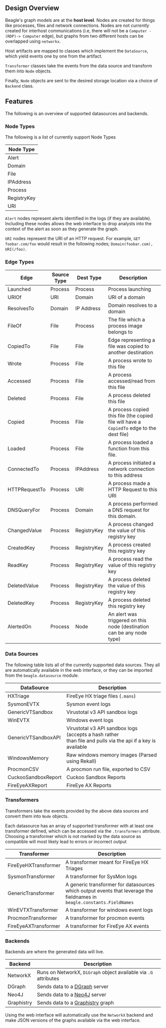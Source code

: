 ## Design Overview

Beagle's graph models are at the **host level**. Nodes are created for things like processes, files and network connections. Nodes are not _currently_ created for interhost communications (i.e, there will not be a `Computer -(RDP)-> Computer` edge), but graphs from two different hosts can be overlapped using `networkx`.

Host artifacts are mapped to classes which implement the `DataSource`, which yield events one by one from the artifact.

`Transformer` classes take the events from the data source and transform them into `Node` objects.

Finally, `Node` objects are sent to the desired storage location via a choice of `Backend` class.

## Features

The following is an overview of supported datasources and backends.

### Node Types

The following is a list of currently support Node Types

| Node Type   |
| ----------- |
| Alert       |
| Domain      |
| File        |
| IPAddress   |
| Process     |
| RegistryKey |
| URI         |

`Alert` nodes represent alerts identified in the logs (if they are available). Including these nodes allows the web interface to drop analysts into the context of the alert as soon as they generate the graph.

`URI` nodes represent the URI of an HTTP request. For example, `GET foobar.com/foo` would result in the following nodes; `Domain(foobar.com), URI(/foo)`.

### Edge Types

| Edge          | Source Type | Dest Type   | Description                                                                               |
| ------------- | ----------- | ----------- | ----------------------------------------------------------------------------------------- |
| Launched      | Process     | Process     | Process launching                                                                         |
| URIOf         | URI         | Domain      | URI of a domain                                                                           |
| ResolvesTo    | Domain      | IP Address  | Domain resolves to a domain                                                               |
| FileOf        | File        | Process     | The file which a process image belongs to                                                 |
| CopiedTo      | File        | File        | Edge representing a file was copied to another destination                                |
| Wrote         | Process     | File        | A process wrote to this file                                                              |
| Accessed      | Process     | File        | A process accessed/read from this file                                                    |
| Deleted       | Process     | File        | A process deleted this file                                                               |
| Copied        | Process     | File        | A process copied this file (the copied file will have a `CopiedTo` edge to the dest file) |
| Loaded        | Process     | File        | A process loaded a function from this file.                                               |
| ConnectedTo   | Process     | IPAddress   | A process initiated a network connection to this address                                   |
| HTTPRequestTo | Process     | URI         | A process made a HTTP Request to this URI                                                 |
| DNSQueryFor   | Process     | Domain      | A process performed a DNS request for this domain.                                        |
| ChangedValue  | Process     | RegistryKey | A process changed the value of this registry key                                          |
| CreatedKey    | Process     | RegistryKey | A process created this registry key                                                       |
| ReadKey       | Process     | RegistryKey | A process read the value of this registry key                                             |
| DeletedValue  | Process     | RegistryKey | A process deleted the value of this registry key                                          |
| DeletedKey    | Process     | RegistryKey | A process deleted this registry key                                                       |
| AlertedOn     | Process     | Node        | An alert was triggered on this node (destination can be any node type)                    |

### Data Sources

The following table lists all of the currently supported data sources. They all are automatically available in the web interface, or they can be imported from the `beagle.datasource` module.

| DataSource          | Description                                                                                                       |
| ------------------- | ----------------------------------------------------------------------------------------------------------------- |
| HXTriage            | FireEye HX triage files (`.mans`)                                                                                 |
| SysmonEVTX          | Sysmon event logs                                                                                                 |
| GenericVTSandbox    | Virustotal v3 API sandbox logs                                                                                    |
| WinEVTX             | Windows event logs                                                                                                |
| GenericVTSandboxAPI | Virustotal v3 API sandbox logs (accepts a hash rather <br/> than file and pulls via the api if a key is available |
| WindowsMemory       | Raw windows memory images (Parsed using Rekall)                                                                   |
| ProcmonCSV          | A procmon run file, exported to CSV                                                                               |
| CuckooSandboxReport | Cuckoo Sandbox Reports												  |
| FireEyeAXReport     | FireEye AX Reports												  |
### Transformers

Transformers take the events provided by the above data sources and convert them into `Node` objects.

Each datasource has an array of supported transformer with at least one transformer defined, which can be accessed via the `.transformers` attribute. Choosing a transformer which is not marked by the data source as compatible will most likely lead to errors or incorrect output

| Transformer          | Description                                                                                                             |
| -------------------- | ----------------------------------------------------------------------------------------------------------------------- |
| FireEyeHXTransformer | A transformer meant for FireEye HX Triages                                                                              |
| SysmonTransformer    | A transformer for SysMon logs                                                                                           |
| GenericTransformer   | A generic transformer for datasources which output events that leverage the fieldnames in `beagle.constants.FieldNames` |
| WinEVTXTransformer   | A transformer for windows event logs                                                                                    |
| ProcmonTransformer   | A transformer for procmon events                                                                                        |
| FireEyeAXTransformer | A transformer for FireEye AX events											 |

### Backends

Backends are where the generated data will live.

| Backend    | Description                                                      |
| ---------- | ---------------------------------------------------------------- |
| NetworkX   | Runs on NetworkX, `DiGraph` object available via `.G` attributes |
| DGraph     | Sends data to a [DGraph](https://dgraph.io) server               |
| Neo4J      | Sends data to a [Neo4J](https://neo4j.com) server                |
| Graphistry | Sends data to a [Graphistry](https://graphistry.com) graph       |

Using the web interface will automatically use the `NetworkX` backend and make JSON versions of the graphs available via the web interface.

